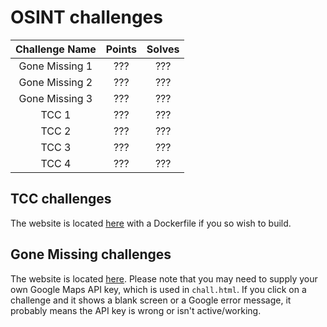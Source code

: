 # OSINT challenges

|                   Challenge Name                     | Points | Solves |
|:----------------------------------------------------:|:------:|:------:
| Gone Missing 1 | ??? | ??? |
| Gone Missing 2 | ??? | ??? |
| Gone Missing 3 | ??? | ??? |
| TCC 1 | ??? | ??? |
| TCC 2 | ??? | ??? |
| TCC 3 | ??? | ??? |
| TCC 4 | ??? | ??? |

## TCC challenges
The website is located [here](/tcc/website) with a Dockerfile if you so wish to build.

## Gone Missing challenges
The website is located [here](/geosint). Please note that you may need to supply your own Google Maps API key,
which is used in `chall.html`. If you click on a challenge and it shows a blank screen or a Google error message,
it probably means the API key is wrong or isn't active/working.